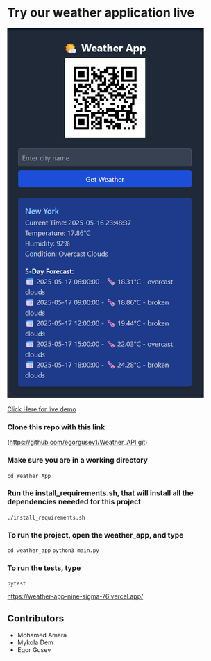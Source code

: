 # Try our weather application live

<picture>
 <source media="(prefers-color-scheme: dark)" srcset="/images/weather_app.png">
 <source media="(prefers-color-scheme: light)" srcset="/images/weather_app.png">
 <img alt="YOUR-ALT-TEXT" src="/images/weather_app.png">
</picture>


[Click Here for live demo](https://weather-app-nine-sigma-76.vercel.app/)

### Clone this repo with this link<br/>
(https://github.com/egorgusev1/Weather_API.git)

### Make sure you are in a working directory<br/>
`cd Weather_App`

### Run the install_requirements.sh, that will install all the dependencies neeeded for this project<br/>
`./install_requirements.sh`

### To run the project, open the weather_app, and type<br/>
`cd weather_app`
`python3 main.py`

### To run the tests, type<br/>
`pytest`

https://weather-app-nine-sigma-76.vercel.app/

## Contributors
* Mohamed Amara
* Mykola Dem
* Egor Gusev

